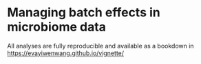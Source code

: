 # Managing batch effects in microbiome data

All analyses are fully reproducible and available as a bookdown in https://evayiwenwang.github.io/vignette/


